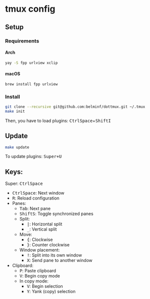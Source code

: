 # tmux config

## Setup

### Requirements

#### Arch

```bash
yay -S fpp urlview xclip
```

#### macOS

```bash
brew install fpp urlview
```

### Install


```bash
git clone --recursive git@github.com:belminf/dottmux.git ~/.tmux
make init
```

Then, you have to load plugins: <kbd>Ctrl</kbd><kbd>Space</kbd>+<kbd>Shift</kbd><kbd>I</kbd>

## Update

```bash
make update
```

To update plugins: <kbd>Super<kbd>+<kbd>U</kbd>

## Keys:

Super: <kbd>Ctrl</kbd><kbd>Space</kbd>

- <kbd>Ctrl</kbd><kbd>Space</kbd>: Next window
- <kbd>R</kbd>: Reload configuration
- Panes:
  - <kbd>Tab</kbd>: Next pane
  - <kbd>Shift</kbd><kbd>S</kbd>: Toggle synchronized panes
  - Split:
    - <kbd>|</kbd>: Horizontal split
    - <kbd>\_</kbd>: Vertical split
  - Move:
    - <kbd>{</kbd>: Clockwise
    - <kbd>}</kbd>: Counter clockwise
  - Window placement:
    - <kbd>!</kbd>: Split into its own window
    - <kbd>X</kbd>: Send pane to another window
- Clipboard:
  - <kbd>P</kbd>: Paste clipboard
  - <kbd>V</kbd>: Begin copy mode
  - In copy mode:
    - <kbd>V</kbd>: Begin selection
    - <kbd>Y</kbd>: Yank (copy) selection
